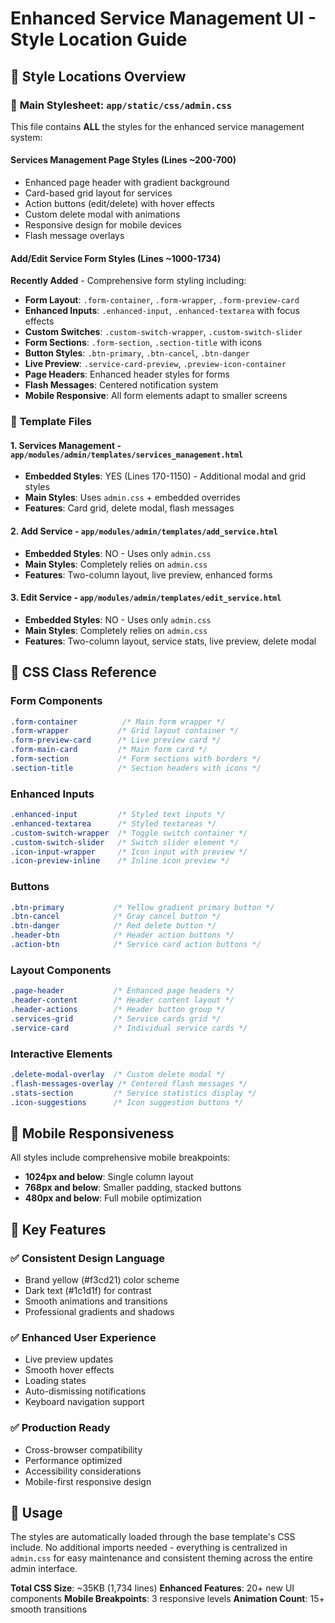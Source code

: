 # Enhanced Service Management UI - Style Location Guide

## 📍 **Style Locations Overview**

### 🎨 **Main Stylesheet: `app/static/css/admin.css`**
This file contains **ALL** the styles for the enhanced service management system:

#### **Services Management Page Styles** (Lines ~200-700)
- Enhanced page header with gradient background
- Card-based grid layout for services
- Action buttons (edit/delete) with hover effects
- Custom delete modal with animations
- Responsive design for mobile devices
- Flash message overlays

#### **Add/Edit Service Form Styles** (Lines ~1000-1734)
**Recently Added** - Comprehensive form styling including:
- **Form Layout**: `.form-container`, `.form-wrapper`, `.form-preview-card`
- **Enhanced Inputs**: `.enhanced-input`, `.enhanced-textarea` with focus effects
- **Custom Switches**: `.custom-switch-wrapper`, `.custom-switch-slider`
- **Form Sections**: `.form-section`, `.section-title` with icons
- **Button Styles**: `.btn-primary`, `.btn-cancel`, `.btn-danger`
- **Live Preview**: `.service-card-preview`, `.preview-icon-container`
- **Page Headers**: Enhanced header styles for forms
- **Flash Messages**: Centered notification system
- **Mobile Responsive**: All form elements adapt to smaller screens

### 📄 **Template Files**

#### **1. Services Management** - `app/modules/admin/templates/services_management.html`
- **Embedded Styles**: YES (Lines 170-1150) - Additional modal and grid styles
- **Main Styles**: Uses `admin.css` + embedded overrides
- **Features**: Card grid, delete modal, flash messages

#### **2. Add Service** - `app/modules/admin/templates/add_service.html`
- **Embedded Styles**: NO - Uses only `admin.css`
- **Main Styles**: Completely relies on `admin.css`
- **Features**: Two-column layout, live preview, enhanced forms

#### **3. Edit Service** - `app/modules/admin/templates/edit_service.html`
- **Embedded Styles**: NO - Uses only `admin.css`
- **Main Styles**: Completely relies on `admin.css`
- **Features**: Two-column layout, service stats, live preview, delete modal

## 🔧 **CSS Class Reference**

### **Form Components**
```css
.form-container          /* Main form wrapper */
.form-wrapper           /* Grid layout container */
.form-preview-card      /* Live preview card */
.form-main-card         /* Main form card */
.form-section           /* Form sections with borders */
.section-title          /* Section headers with icons */
```

### **Enhanced Inputs**
```css
.enhanced-input         /* Styled text inputs */
.enhanced-textarea      /* Styled textareas */
.custom-switch-wrapper  /* Toggle switch container */
.custom-switch-slider   /* Switch slider element */
.icon-input-wrapper     /* Icon input with preview */
.icon-preview-inline    /* Inline icon preview */
```

### **Buttons**
```css
.btn-primary           /* Yellow gradient primary button */
.btn-cancel            /* Gray cancel button */
.btn-danger            /* Red delete button */
.header-btn            /* Header action buttons */
.action-btn            /* Service card action buttons */
```

### **Layout Components**
```css
.page-header           /* Enhanced page headers */
.header-content        /* Header content layout */
.header-actions        /* Header button group */
.services-grid         /* Service cards grid */
.service-card          /* Individual service cards */
```

### **Interactive Elements**
```css
.delete-modal-overlay  /* Custom delete modal */
.flash-messages-overlay /* Centered flash messages */
.stats-section         /* Service statistics display */
.icon-suggestions      /* Icon suggestion buttons */
```

## 📱 **Mobile Responsiveness**

All styles include comprehensive mobile breakpoints:
- **1024px and below**: Single column layout
- **768px and below**: Smaller padding, stacked buttons
- **480px and below**: Full mobile optimization

## 🎯 **Key Features**

### **✅ Consistent Design Language**
- Brand yellow (#f3cd21) color scheme
- Dark text (#1c1d1f) for contrast
- Smooth animations and transitions
- Professional gradients and shadows

### **✅ Enhanced User Experience**
- Live preview updates
- Smooth hover effects
- Loading states
- Auto-dismissing notifications
- Keyboard navigation support

### **✅ Production Ready**
- Cross-browser compatibility
- Performance optimized
- Accessibility considerations
- Mobile-first responsive design

## 🚀 **Usage**

The styles are automatically loaded through the base template's CSS include. No additional imports needed - everything is centralized in `admin.css` for easy maintenance and consistent theming across the entire admin interface.

**Total CSS Size**: ~35KB (1,734 lines)
**Enhanced Features**: 20+ new UI components
**Mobile Breakpoints**: 3 responsive levels
**Animation Count**: 15+ smooth transitions
